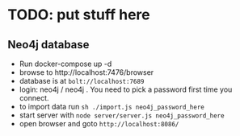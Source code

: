 # TODO: put stuff here

## Neo4j database

* Run docker-compose up -d
* browse to http://localhost:7476/browser
* database is at `bolt://localhost:7689`
* login: neo4j / neo4j . You need to pick a password first time you connect.
* to import data run `sh ./import.js neo4j_password_here`
* start server with `node server/server.js neo4j_password_here`
* open browser and goto `http://localhost:8086/`
